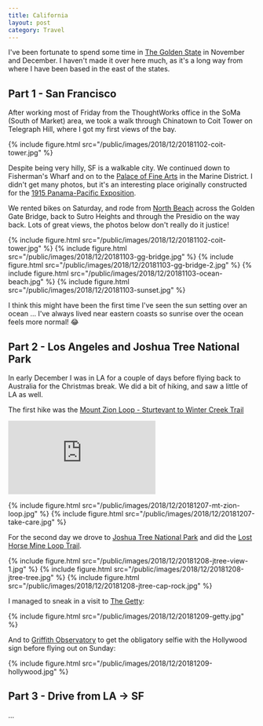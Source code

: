 ```yaml
---
title: California
layout: post
category: Travel
---
```


I've been fortunate to spend some time in [The Golden State][ca] in November
and December. I haven't made it over here much, as it's a long way from where I
have been based in the east of the states.

Part 1 - San Francisco
----------------------

After working most of Friday from the ThoughtWorks office in the SoMa (South of
Market) area, we took a walk through Chinatown to Coit Tower on Telegraph Hill,
where I got my first views of the bay.

{% include figure.html src="/public/images/2018/12/20181102-coit-tower.jpg" %}

Despite being very hilly, SF is a walkable city. We continued down to
Fisherman's Wharf and on to the [Palace of Fine Arts][arts-palace] in the
Marine District. I didn't get many photos, but it's an interesting place
originally constructed for the [1915 Panama-Pacific Exposition][exposition].

We rented bikes on Saturday, and rode from [North Beach][north-beach] across
the Golden Gate Bridge, back to Sutro Heights and through the Presidio on the
way back. Lots of great views, the photos below don't really do it justice!

{% include figure.html src="/public/images/2018/12/20181102-coit-tower.jpg" %}
{% include figure.html src="/public/images/2018/12/20181103-gg-bridge.jpg" %}
{% include figure.html src="/public/images/2018/12/20181103-gg-bridge-2.jpg" %}
{% include figure.html src="/public/images/2018/12/20181103-ocean-beach.jpg" %}
{% include figure.html src="/public/images/2018/12/20181103-sunset.jpg" %}

I think this might have been the first time I've seen the sun setting over an
ocean … I've always lived near eastern coasts so sunrise over the ocean feels
more normal! 😂

Part 2 - Los Angeles and Joshua Tree National Park
--------------------------------------------------

In early December I was in LA for a couple of days before flying back to
Australia for the Christmas break. We did a bit of hiking, and saw a little of
LA as well.

The first hike was the [Mount Zion Loop - Sturtevant to Winter Creek
Trail][mount-zion-loop]


<div class='embed-container'>
  <iframe
    frameborder='0'
    allowtransparency='true'
    scrolling='no'
    src='https://www.strava.com/activities/2005518938/embed/074b807223830592bd5d1b564b573300bf02e53f'>
  </iframe>
</div>

{% include figure.html src="/public/images/2018/12/20181207-mt-zion-loop.jpg" %}
{% include figure.html src="/public/images/2018/12/20181207-take-care.jpg" %}

For the second day we drove to [Joshua Tree National Park][jtree] and did the
[Lost Horse Mine Loop Trail][lost-horse-mine].

{% include figure.html src="/public/images/2018/12/20181208-jtree-view-1.jpg" %}
{% include figure.html src="/public/images/2018/12/20181208-jtree-tree.jpg" %}
{% include figure.html src="/public/images/2018/12/20181208-jtree-cap-rock.jpg" %}

I managed to sneak in a visit to [The Getty][getty]:

{% include figure.html src="/public/images/2018/12/20181209-getty.jpg" %}

And to [Griffith Observatory][griffith] to get the obligatory selfie with the
Hollywood sign before flying out on Sunday:

{% include figure.html src="/public/images/2018/12/20181209-hollywood.jpg" %}


Part 3 - Drive from LA → SF
---------------------------

...


[ca]: https://en.wikipedia.org/wiki/California
[arts-palace]: https://en.wikipedia.org/wiki/Palace_of_Fine_Arts
[exposition]: https://en.wikipedia.org/wiki/Panama%E2%80%93Pacific_International_Exposition
[north-beach]: https://goo.gl/maps/o29dQm3W5P22
[mount-zion-loop]: https://www.alltrails.com/trail/us/california/mount-zion-loop-sturtevant-to-winter-creek-trails
[jtree]: https://www.nps.gov/jotr/index.htm
[lost-horse-mine]: https://www.alltrails.com/trail/us/california/lost-horse-mine
[getty]: https://en.wikipedia.org/wiki/J._Paul_Getty_Museum
[griffith]: https://en.wikipedia.org/wiki/Griffith_Observatory
